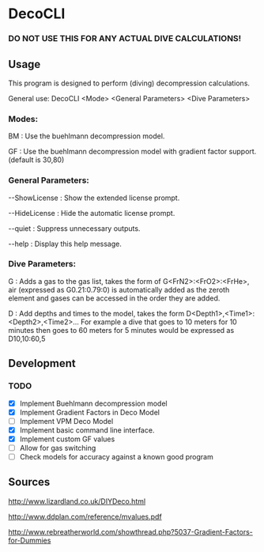 # DecoCLI
### DO NOT USE THIS FOR ANY ACTUAL DIVE CALCULATIONS!

## Usage

This program is designed to perform (diving) decompression calculations.

General use: DecoCLI \<Mode> \<General Parameters> \<Dive Parameters>

### Modes:
BM             :   Use the buehlmann decompression model.

GF             :   Use the buehlmann decompression model with gradient factor support. (default is 30,80)

### General Parameters:
--ShowLicense  :   Show the extended license prompt.

--HideLicense  :   Hide the automatic license prompt.

--quiet        :   Suppress unnecessary outputs.

--help         :   Display this help message.

### Dive Parameters:
G              :   Adds a gas to the gas list, takes the form of G\<FrN2>:\<FrO2>:\<FrHe>,
                   air (expressed as G0.21:0.79:0) is automatically added as the zeroth element
                   and gases can be accessed in the order they are added.

D              :   Add depths and times to the model, takes the form D\<Depth1>,\<Time1>:\<Depth2>,\<Time2>...
                   For example a dive that goes to 10 meters for 10 minutes then goes to 60 meters for 5 minutes
                   would be expressed as D10,10:60,5

## Development
### TODO
- [x] Implement Buehlmann decompression model
- [x] Implement Gradient Factors in Deco Model
- [ ] Implement VPM Deco Model
- [x] Implement basic command line interface.
- [x] Implement custom GF values
- [ ] Allow for gas switching
- [ ] Check models for accuracy against a known good program

## Sources

http://www.lizardland.co.uk/DIYDeco.html

http://www.ddplan.com/reference/mvalues.pdf

http://www.rebreatherworld.com/showthread.php?5037-Gradient-Factors-for-Dummies
